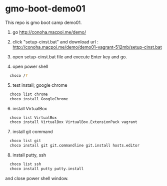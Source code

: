 gmo-boot-demo01
===============

This repo is gmo boot camp demo01.

1) go http://conoha.macpoi.me/demo/

2) click "setup-cinst.bat" and download
  url : http://conoha.macpoi.me/demo/demo01-vagrant-512mb/setup-cinst.bat

3) open setup-cinst.bat file and execute
  Enter key and go.
  
4) open power shell
~~~ bash
  choco /?
~~~

5) test install; google chrome
~~~ bash
  choco list chrome
  choco install GoogleChrome
~~~

6) install VirtualBox
~~~ bash
  choco list VirtualBox
  choco install VirtualBox VirtualBox.ExtensionPack vagrant
~~~

7) install git command
~~~ bash
  choco list git
  choco install git git.commandline git.install hosts.editor
~~~

8) install putty, ssh
~~~ bash
  choco list ssh
  choco install putty putty.install
~~~
and close power shell window.

<!--
9) mingw-get
~~~ bash
 choco install mingw-get
 mingw-get update
-->
~~~
  
